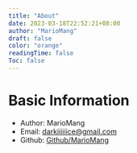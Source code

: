 ```yaml
---
title: "About"
date: 2023-03-18T22:52:21+08:00
author: "MarioMang"
draft: false
color: "orange"
readingTime: false
Toc: false
---
```


# Basic Information

* Author: MarioMang
* Email: darkiiiiiice@gmail.com
* Github: [Github/MarioMang](https://github.com/mariomang)

